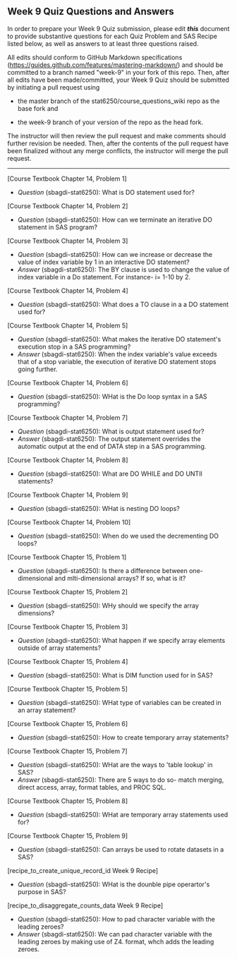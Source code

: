 ## Week 9 Quiz Questions and Answers

In order to prepare your Week 9 Quiz submission, please edit ***this*** document to provide substantive questions for each Quiz Problem and SAS Recipe listed below, as well as answers to at least three questions raised.

All edits should conform to GitHub Markdown specifications (https://guides.github.com/features/mastering-markdown/) and should be committed to a branch named "week-9" in your fork of this repo. Then, after all edits have been made/committed, your Week 9 Quiz should be submitted by initiating a pull request using

- the master branch of the stat6250/course_questions_wiki repo as the base fork and

- the week-9 branch of your version of the repo as the head fork.

The instructor will then review the pull request and make comments should further revision be needed. Then, after the contents of the pull request have been finalized without any merge conflicts, the instructor will merge the pull request.

********************************************************************************



[Course Textbook Chapter 14, Problem 1]
- *Question* (sbagdi-stat6250): What is DO statement used for?



[Course Textbook Chapter 14, Problem 2]
- *Question* (sbagdi-stat6250): How can we terminate an iterative DO statement in SAS program?



[Course Textbook Chapter 14, Problem 3]
- *Question* (sbagdi-stat6250): How can we increase or decrease the value of index variable by 1 in an interactive DO statement?
- *Answer* (sbagdi-stat6250): The BY clause is used to change the value of index variable in a Do statement. For instance- i= 1-10 by 2.



[Course Textbook Chapter 14, Problem 4]
- *Question* (sbagdi-stat6250): What does a TO clause in a a DO statement used for?



[Course Textbook Chapter 14, Problem 5]
- *Question* (sbagdi-stat6250): What makes the iterative DO statement's execution stop in a SAS programming?
- *Answer* (sbagdi-stat6250): When the index variable's value exceeds that of a stop variable, the execution of iterative DO statement stops going further.



[Course Textbook Chapter 14, Problem 6]
- *Question* (sbagdi-stat6250): WHat is the Do loop syntax in a SAS programming?



[Course Textbook Chapter 14, Problem 7]
- *Question* (sbagdi-stat6250): What is output statement used for?
- *Answer* (sbagdi-stat6250): The output statement overrides the automatic output at the end of DATA step in a SAS programming.



[Course Textbook Chapter 14, Problem 8]
- *Question* (sbagdi-stat6250): What are DO WHILE and DO UNTIl statements?



[Course Textbook Chapter 14, Problem 9]
- *Question* (sbagdi-stat6250): WHat is nesting DO loops?



[Course Textbook Chapter 14, Problem 10]
- *Question* (sbagdi-stat6250): When do we used the decrementing DO loops?



[Course Textbook Chapter 15, Problem 1]
- *Question* (sbagdi-stat6250): Is there a difference between one-dimensional and mlti-dimensional arrays? If so, what is it?



[Course Textbook Chapter 15, Problem 2]
- *Question* (sbagdi-stat6250): WHy should we specify the array dimensions?



[Course Textbook Chapter 15, Problem 3]
- *Question* (sbagdi-stat6250): What happen if we specify array elements outside of array statements?



[Course Textbook Chapter 15, Problem 4]
- *Question* (sbagdi-stat6250): What is DIM function used for in SAS?



[Course Textbook Chapter 15, Problem 5]
- *Question* (sbagdi-stat6250): WHat type of variables can be created in an array statement?



[Course Textbook Chapter 15, Problem 6]
- *Question* (sbagdi-stat6250): How to create temporary array statements?



[Course Textbook Chapter 15, Problem 7]
- *Question* (sbagdi-stat6250): WHat are the ways to 'table lookup' in SAS?
- *Answer* (sbagdi-stat6250): There are 5 ways to do so- match merging, direct access, array, format tables, and PROC SQL. 



[Course Textbook Chapter 15, Problem 8]
- *Question* (sbagdi-stat6250): WHat are temporary array statements used for?



[Course Textbook Chapter 15, Problem 9]
- *Question* (sbagdi-stat6250): Can arrays be used to rotate datasets in a SAS?



[recipe_to_create_unique_record_id Week 9 Recipe]
- *Question* (sbagdi-stat6250): WHat is the dounble pipe operartor's purpose in SAS?



[recipe_to_disaggregate_counts_data Week 9 Recipe]
- *Question* (sbagdi-stat6250): How to pad character variable with the leading zeroes?
- *Answer* (sbagdi-stat6250): We can pad character variable with the leading zeroes by making use of Z4. format, whch adds the leading zeroes.


